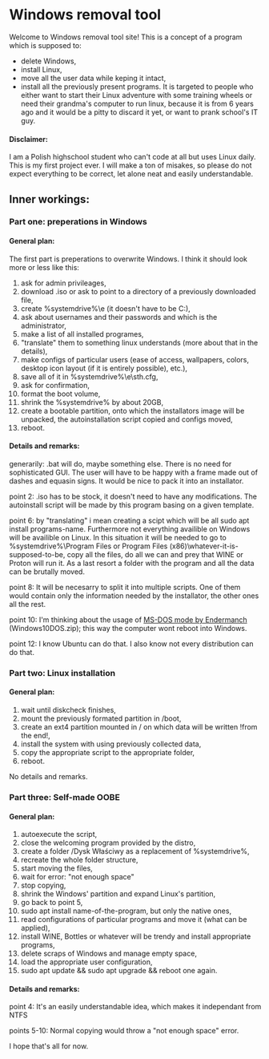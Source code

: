 # Windows removal tool
Welcome to Windows removal tool site! This is a concept of a program which is supposed to:
- delete Windows,
- install Linux,
- move all the user data while keping it intact,
- install all the previously present programs.
It is targeted to people who either want to start their Linux adventure with some training wheels or need their grandma's computer to run linux, because it is from 6 years ago and it would be a pitty to discard it yet, or want to prank school's IT guy. 

#### Disclaimer:
I am a Polish highschool student who can't code at all but uses Linux daily. This is my first project ever. I will make a ton of misakes, so please do not expect everything to be correct, let alone neat and easily understandable. 

## Inner workings:

### Part one: preperations in Windows

#### General plan:

The first part is preperations to overwrite Windows. I think it should look more or less like this:
1. ask for admin privileages,
2. download .iso or ask to point to a directory of a previously downloaded file,
3. create %systemdrive%\e (it doesn't have to be C:\),
4. ask about usernames and their passwords and which is the administrator,
5. make a list of all installed programes,
6. "translate" them to something linux understands (more about that in the details),
7. make configs of particular users (ease of access, wallpapers, colors, desktop icon layout (if it is entirely possible), etc.),
8. save all of it in %systemdrive%\e\sth.cfg,
9. ask for confirmation,
10. format the boot volume,
11. shrink the %systemdrive% by about 20GB,
12. create a bootable partition, onto which the installators image will be unpacked, the autoinstallation script copied and configs moved,
13. reboot.

#### Details and remarks:

generarily: .bat will do, maybe something else. There is no need for sophisticated GUI. The user will have to be happy with a frame made out of dashes and equasin signs. It would be nice to pack it into an installator.

point 2: .iso has to be stock, it doesn't need to have any modifications. The autoinstall script will be made by this program basing on a given template.

point 6: by "translating" i mean creating a scipt which will be all sudo apt install programs-name. Furthermore not everything availible on Windows will be availible on Linux. In this situation it will be needed to go to %systemdrive%\Program Files or Program Files (x86)\whatever-it-is-supposed-to-be, copy all the files, do all we can and prey that WINE or Proton will run it. As a last resort a folder with the program and all the data can be brutally moved.

point 8: It will be necesarry to split it into multiple scripts. One of them would contain only the information needed by the installator, the other ones all the rest.

point 10: I'm thinking about the usage of [MS-DOS mode by Endermanch](https://dl.malwarewatch.org/multipurpose/) (Windows10DOS.zip); this way the computer wont reboot into Windows.

point 12: I know Ubuntu can do that. I also know not every distribution can do that.

### Part two: Linux installation

#### General plan:

1. wait until diskcheck finishes,
2. mount the previously formated partition in /boot,
3. create an ext4 partition mounted in / on which data will be written !from the end!,
4. install the system with using previously collected data, 
5. copy the appropriate script to the appropriate folder,
6. reboot.

No details and remarks.

### Part three: Self-made OOBE

#### General plan:

1. autoexecute the script,
2. close the welcoming program provided by the distro,
3. create a folder /Dysk Właściwy as a replacement of %systemdrive%,
4. recreate the whole folder structure,
5. start moving the files,
6. wait for error: "not enough space"
7. stop copying,
8. shrink the Windows' partition and expand Linux's partition,
9. go back to point 5,
10. sudo apt install name-of-the-program, but only the native ones,
11. read configurations of particular programs and move it (what can be applied),
12. install WINE, Bottles or whatever will be trendy and install appropriate programs,
13. delete scraps of Windows and manage empty space,
14. load the appropriate user configuration,
15. sudo apt update && sudo apt upgrade && reboot one again.

#### Details and remarks:

point 4: It's an easily understandable idea, which makes it independant from NTFS

points 5-10: Normal copying would throw a "not enough space" error.

I hope that's all for now.
